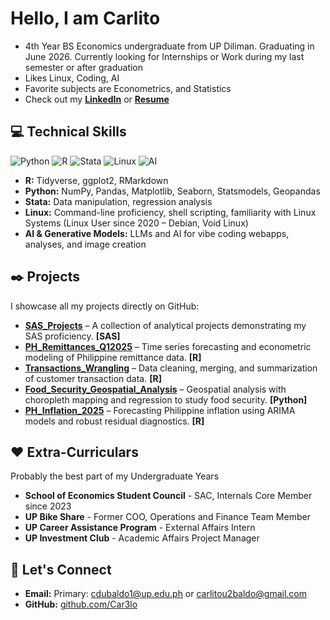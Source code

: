 # Hello, I am **Carlito**
- 4th Year BS Economics undergraduate from UP Diliman. Graduating in June 2026. Currently looking for Internships or Work during my last semester or after graduation
- Likes Linux, Coding, AI
- Favorite subjects are Econometrics, and Statistics
- Check out my [**LinkedIn**](https://www.linkedin.com/in/carloit21/) or [**Resume**](bit.ly/4leRkD3)

## :computer: Technical Skills

![Python](https://img.shields.io/badge/python-3670A0?style=for-the-badge&logo=python&logoColor=ffdd54)
![R](https://img.shields.io/badge/r-%23276DC3.svg?style=for-the-badge&logo=r&logoColor=white)
![Stata](https://img.shields.io/badge/Stata-00599C?style=for-the-badge&logo=stata&logoColor=white)
![Linux](https://img.shields.io/badge/Linux-FCC624?style=for-the-badge&logo=linux&logoColor=black)
![AI](https://img.shields.io/badge/AI-FF6600?style=for-the-badge&logo=openai&logoColor=white)

* **R:** Tidyverse, ggplot2, RMarkdown  
* **Python:** NumPy, Pandas, Matplotlib, Seaborn, Statsmodels, Geopandas
* **Stata:** Data manipulation, regression analysis 
* **Linux:** Command-line proficiency, shell scripting, familiarity with Linux Systems (Linux User since 2020 – Debian, Void Linux)  
* **AI & Generative Models:** LLMs and AI for vibe coding webapps, analyses, and image creation

## :black_nib: Projects

I showcase all my projects directly on GitHub:

- **[SAS_Projects](https://github.com/Car3lo/SAS_Projects)** – A collection of analytical projects demonstrating my SAS proficiency. **[SAS]**
- **[PH_Remittances_Q12025](https://github.com/Car3lo/PH_Remittances_Q12025)** – Time series forecasting and econometric modeling of Philippine remittance data. **[R]**
- **[Transactions_Wrangling](https://github.com/Car3lo/Transactions_Wrangling)** – Data cleaning, merging, and summarization of customer transaction data. **[R]**
- **[Food_Security_Geospatial_Analysis](https://github.com/Car3lo/Food_Security_Geospatial_Analysis)** – Geospatial analysis with choropleth mapping and regression to study food security. **[Python]**
- **[PH_Inflation_2025](https://github.com/Car3lo/PH_Inflation_2025)** – Forecasting Philippine inflation using ARIMA models and robust residual diagnostics. **[R]**

## :heart: Extra-Curriculars

Probably the best part of my Undergraduate Years
- **School of Economics Student Council** - SAC, Internals Core Member since 2023
- **UP Bike Share** - Former COO, Operations and Finance Team Member
- **UP Career Assistance Program** - External Affairs Intern
- **UP Investment Club** - Academic Affairs Project Manager

## :envelope_with_arrow: Let's Connect  
* **Email:** Primary: [cdubaldo1@up.edu.ph](mailto:cdubaldo1@up.edu.ph) or [carlitou2baldo@gmail.com](mailto:carlitou2baldo@gmail.com)
* **GitHub:** [github.com/Car3lo](https://github.com/Car3lo)
